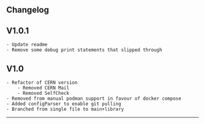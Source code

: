 Changelog
---------------------

## V1.0.1
	- Update readme 
	- Remove some debug print statements that slipped through
	


## V1.0
	- Refactor of CERN version
		- Removed CERN Mail
		- Removed SelfCheck
	- Removed from manual podman support in favour of docker compose
	- Added configParser to enable git pulling
	- Branched from single file to main+library

______________________